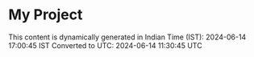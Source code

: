 # My Project

This content is dynamically generated in Indian Time (IST): 2024-06-14 17:00:45 IST
Converted to UTC: 2024-06-14 11:30:45 UTC
